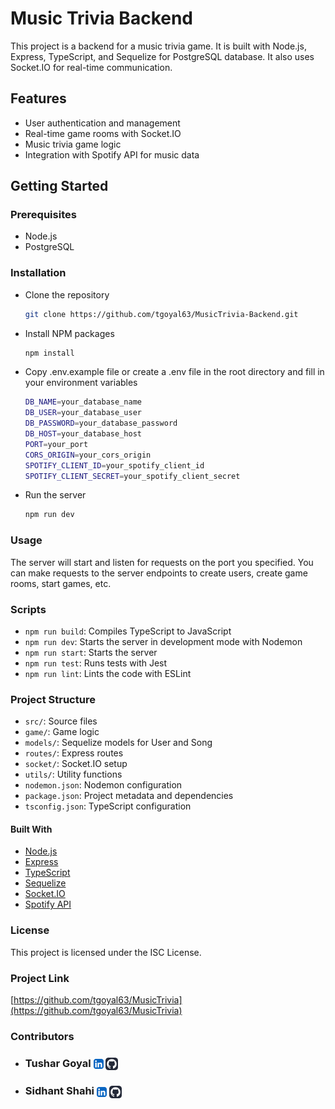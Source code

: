 # Music Trivia Backend
This project is a backend for a music trivia game. It is built with Node.js, Express, TypeScript, and Sequelize for PostgreSQL database. It also uses Socket.IO for real-time communication.

## Features
- User authentication and management
- Real-time game rooms with Socket.IO
- Music trivia game logic
- Integration with Spotify API for music data

## Getting Started
### Prerequisites
- Node.js
- PostgreSQL
### Installation
- Clone the repository
    ```bash
    git clone https://github.com/tgoyal63/MusicTrivia-Backend.git
    ```
- Install NPM packages
    ```bash
    npm install
    ```
- Copy .env.example file or create a .env file in the root directory and fill in your environment variables
    ```bash
    DB_NAME=your_database_name
    DB_USER=your_database_user
    DB_PASSWORD=your_database_password
    DB_HOST=your_database_host
    PORT=your_port
    CORS_ORIGIN=your_cors_origin
    SPOTIFY_CLIENT_ID=your_spotify_client_id
    SPOTIFY_CLIENT_SECRET=your_spotify_client_secret
    ```
- Run the server
    ````bash
    npm run dev
    ````
### Usage
The server will start and listen for requests on the port you specified. You can make requests to the server endpoints to create users, create game rooms, start games, etc.

### Scripts
- `npm run build`: Compiles TypeScript to JavaScript
- `npm run dev`: Starts the server in development mode with Nodemon
- `npm run start`: Starts the server
- `npm run test`: Runs tests with Jest
- `npm run lint`: Lints the code with ESLint

### Project Structure
- `src/`: Source files
- `game/`: Game logic
- `models/`: Sequelize models for User and Song
- `routes/`: Express routes
- `socket/`: Socket.IO setup
- `utils/`: Utility functions
- `nodemon.json`: Nodemon configuration
- `package.json`: Project metadata and dependencies
- `tsconfig.json`: TypeScript configuration
#### Built With
- [Node.js](https://nodejs.org/en)
- [Express](https://expressjs.com)
- [TypeScript](https://www.typescriptlang.org)
- [Sequelize](https://sequelize.org)
- [Socket.IO](https://socket.io)
- [Spotify API](https://developer.spotify.com/documentation/web-api)

### License
This project is licensed under the ISC License.

### Project Link
[https://github.com/tgoyal63/MusicTrivia](https://github.com/tgoyal63/MusicTrivia)

### Contributors
- ### Tushar Goyal <a href="https://linkedin.com/in/tgoyal63" target="blank"><img align="center" src="https://github.com/tandpfun/skill-icons/raw/main/icons/LinkedIn.svg" alt="tgoyal63-linkedin" width="16"/></a> <a href="https://github.com/tgoyal63" target="blank"><img align="center" src="https://github.com/tandpfun/skill-icons/raw/main/icons/Github-Dark.svg" alt="tgoyal63-github" width="20" /></a>
- ### Sidhant Shahi <a href="https://linkedin.com/in/teoriya" target="blank"><img align="center" src="https://github.com/tandpfun/skill-icons/raw/main/icons/LinkedIn.svg" alt="teoriya-linkedin" width="16"/></a> <a href="https://github.com/teoriya" target="blank"><img align="center" src="https://github.com/tandpfun/skill-icons/raw/main/icons/Github-Dark.svg" alt="teoriya-github" width="20" /></a>
